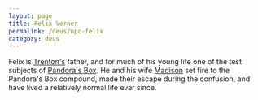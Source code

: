 ```yaml
---
layout: page
title: Felix Verner
permalink: /deus/npc-felix
category: deus
---
```

Felix is [Trenton's](char-public-mark) father, and for much of his young life one of the test subjects of [Pandora's Box](org-pandora). He and his wife [Madison](npc-madison) set fire to the Pandora's Box compound, made their escape during the confusion, and have lived a relatively normal life ever since.
